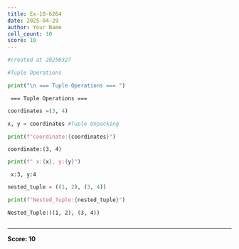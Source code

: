 ```yaml
---
title: Ex-10-6264
date: 2025-04-29
author: Your Name
cell_count: 10
score: 10
---
```


```python
#created at 20250327
```


```python
#Tuple Operations
```


```python
print("\n === Tuple Operations === ")
```

    
     === Tuple Operations === 



```python
coordinates =(3, 4)
```


```python
x, y = coordinates #Tuple Unpacking
```


```python
print(f"coordinate:{coordinates}")
```

    coordinate:(3, 4)



```python
print(f" x:{x}, y:{y}")
```

     x:3, y:4



```python
nested_tuple = ((1, 2), (3, 4))
```


```python
print(f"Nested_Tuple:{nested_tuple}")
```

    Nested_Tuple:((1, 2), (3, 4))



```python

```


---
**Score: 10**